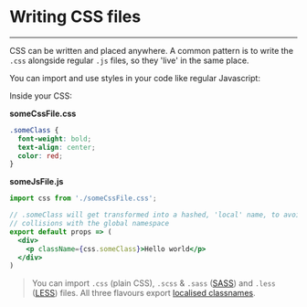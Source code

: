 # Writing CSS files

---
CSS can be written and placed anywhere. A common pattern is to write the `.css` alongside regular `.js` files, so they 'live' in the same place.

You can import and use styles in your code like regular Javascript:

Inside your CSS:

**someCssFile.css**
```css
.someClass {
  font-weight: bold;
  text-align: center;
  color: red;
}
```

**someJsFile.js**
```jsx
import css from './someCssFile.css';

// .someClass will get transformed into a hashed, 'local' name, to avoid
// collisions with the global namespace
export default props => (
  <div>
    <p className={css.someClass}>Hello world</p>
  </div>
)
```

> You can import `.css` (plain CSS), `.scss` &amp; `.sass` ([SASS](http://sass-lang.com/)) and `.less` ([LESS](http://lesscss.org/)) files. All three flavours export [localised classnames](modules.md).
